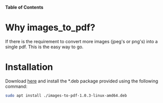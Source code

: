 **Table of Contents**

# Why images_to_pdf?
If there is the requirement to convert more images (jpeg's or png's) into a single pdf. This is the easy way to go.
# Installation
Download [here](https://github.com/majojoe/images_to_pdf/releases/download/v1.0.3/images-to-pdf-1.0.3-linux-amd64.deb) and install the \*.deb package provided using the following command:
```bash
sudo apt install ./images-to-pdf-1.0.3-linux-amd64.deb
```
 
